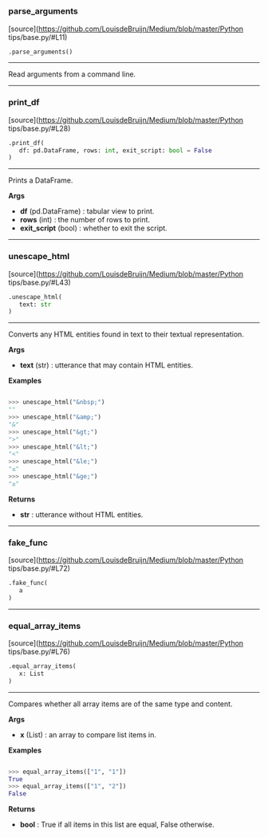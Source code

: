 #


### parse_arguments
[source](https://github.com/LouisdeBruijn/Medium/blob/master/Python tips/base.py/#L11)
```python
.parse_arguments()
```

---
Read arguments from a command line.

----


### print_df
[source](https://github.com/LouisdeBruijn/Medium/blob/master/Python tips/base.py/#L28)
```python
.print_df(
   df: pd.DataFrame, rows: int, exit_script: bool = False
)
```

---
Prints a DataFrame.


**Args**

* **df** (pd.DataFrame) : tabular view to print.
* **rows** (int) : the number of rows to print.
* **exit_script** (bool) : whether to exit the script.


----


### unescape_html
[source](https://github.com/LouisdeBruijn/Medium/blob/master/Python tips/base.py/#L43)
```python
.unescape_html(
   text: str
)
```

---
Converts any HTML entities found in text to their textual representation.


**Args**

* **text** (str) : utterance that may contain HTML entities.


**Examples**



```python

>>> unescape_html("&nbsp;")
""
>>> unescape_html("&amp;")
"&"
>>> unescape_html("&gt;")
">"
>>> unescape_html("&lt;")
"<"
>>> unescape_html("&le;")
"≤"
>>> unescape_html("&ge;")
"≥"

```

**Returns**

* **str**  : utterance without HTML entities.


----


### fake_func
[source](https://github.com/LouisdeBruijn/Medium/blob/master/Python tips/base.py/#L72)
```python
.fake_func(
   a
)
```


----


### equal_array_items
[source](https://github.com/LouisdeBruijn/Medium/blob/master/Python tips/base.py/#L76)
```python
.equal_array_items(
   x: List
)
```

---
Compares whether all array items are of the same type and content.


**Args**

* **x** (List) : an array to compare list items in.


**Examples**



```python

>>> equal_array_items(["1", "1"])
True
>>> equal_array_items(["1", "2"])
False

```

**Returns**

* **bool**  : True if all items in this list are equal, False otherwise.

